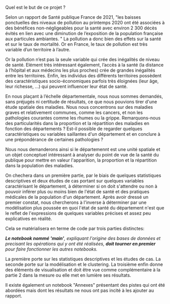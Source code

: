 Quel est le but de ce projet ?


Selon un rapport de Santé publique France de 2021, "les baisses ponctuelles des niveaux de pollution au printemps 2020 ont été associées à des bénéfices non-négligeables pour la santé avec environ 2 300 décès évités en lien avec une diminution de l’exposition de la population française aux particules ambiantes. " La pollution a donc bien des effets sur la santé et sur le taux de mortalité. Or en France, le taux de pollution est très variable d’un territoire à l’autre.

Or la pollution n’est pas la seule variable qui crée des inégalités de niveau de santé. Elément très intéressant également, l’accès à la santé (la distance à l’hôpital et aux médecins les plus proches) crée de grandes inégalités entre les territoires. Enfin, les individus des différents territoires possèdent des caractéristiques socio-économiques parfois très éloignées (leur âge, leur richesse, …) qui peuvent influencer leur état de santé.



En nous plaçant à l’échelle départementale, nous nous sommes demandés, sans préjugés ni certitude de résultats, ce que nous pouvions tirer d'une étude spatiale des maladies. Nous nous concentrons sur des maladies graves et relativement communes, comme les cancers, et non les pathologies courantes comme les rhumes ou la grippe. Remarquons-nous des particularités dans la proportion et la répartition des maladies en fonction des départements ? Est-il possible de regarder quelques caractéristiques ou variables saillantes d'un département et en conclure à une prépondérance de certaines pathologies ?


Nous nous demanderons ainsi si le départemennt est une unité spatiale et un objet conceptuel intéressant à analyser du point de vue de la santé du publique pour mettre en valeur l'apparition, la proportion et la répartition dans la population des maladies. 



On chechera dans un première partie, par le biais de quelques statistiques descriptives et deux études de cas portant sur quelques variables caractérisant le département, à déterminer si on doit s'attendre ou non à pouvoir inférer plus ou moins bien de l'état de santé et des pratiques médicales de la population d'un département. Après avoir dressé un premier constat, nous chercherons à l'inverse à déterminer par une modélisation plus poussée en quoi l'état de santé du département n'est que le reflet de l'expressions de quelques variables précises et assez peu explicatives en réalité.



Cela se matérialisera en terme de code par trois parties distinctes: 

***Le notebook nommé 'main'**, expliquant l'origine des bases de données et precisant les opérations qui y ont été réalisées, **doit tourner en premier** pour faire fonctionner les autres notebooks.*

La première porte sur les statistiques descriptives et les études de cas.
La seconde porte sur la modélisation et le clustering.
La troisième enfin donne des éléments de visualisation et doit être vue comme complémentaire à la partie 2 dans la mesure ou elle met en lumière ses résultats.

Il existe également un notebook "Annexes" présentant des pistes qui ont été abordées mais dont les résultats ne nous ont pas incité à les ajouter au rapport. 
